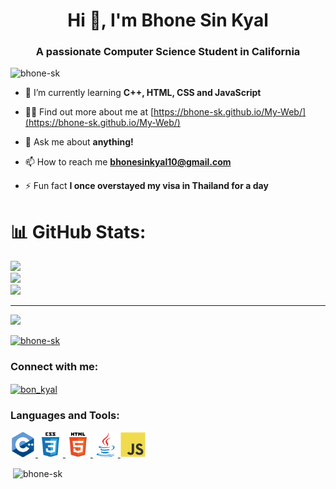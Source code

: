 <h1 align="center">Hi 👋, I'm Bhone Sin Kyal</h1>
<h3 align="center">A passionate Computer Science Student in California</h3>

<p align="left"> <img src="https://komarev.com/ghpvc/?username=bhone-sk&label=Profile%20views&color=0e75b6&style=flat" alt="bhone-sk" /> </p>

- 🌱 I’m currently learning **C++, HTML, CSS and JavaScript**

- 👨‍💻 Find out more about me at [https://bhone-sk.github.io/My-Web/](https://bhone-sk.github.io/My-Web/)

- 💬 Ask me about **anything!**

- 📫 How to reach me **bhonesinkyal10@gmail.com**

- ⚡ Fun fact **I once overstayed my visa in Thailand for a day**

# 📊 GitHub Stats:
![](https://github-readme-stats.vercel.app/api?username=bhone-sk&theme=dracula&hide_border=false&include_all_commits=false&count_private=false)<br/>
![](https://nirzak-streak-stats.vercel.app/?user=bhone-sk&theme=dracula&hide_border=false)<br/>
![](https://github-readme-stats.vercel.app/api/top-langs/?username=bhone-sk&theme=dracula&hide_border=false&include_all_commits=false&count_private=false&layout=compact)

---
[![](https://visitcount.itsvg.in/api?id=bhone-sk&icon=0&color=0)](https://visitcount.itsvg.in)

<!-- Proudly created with GPRM ( https://gprm.itsvg.in ) -->

<p align="left"> <a href="https://github.com/ryo-ma/github-profile-trophy"><img src="https://github-profile-trophy.vercel.app/?username=bhone-sk" alt="bhone-sk" /></a> </p>

<h3 align="left">Connect with me:</h3>
<p align="left">
<a href="https://www.leetcode.com/bon_kyal" target="blank"><img align="center" src="https://raw.githubusercontent.com/rahuldkjain/github-profile-readme-generator/master/src/images/icons/Social/leet-code.svg" alt="bon_kyal" height="30" width="40" /></a>
</p>

<h3 align="left">Languages and Tools:</h3>
<p align="left"> <a href="https://www.w3schools.com/cpp/" target="_blank" rel="noreferrer"> <img src="https://raw.githubusercontent.com/devicons/devicon/master/icons/cplusplus/cplusplus-original.svg" alt="cplusplus" width="40" height="40"/> </a> <a href="https://www.w3schools.com/css/" target="_blank" rel="noreferrer"> <img src="https://raw.githubusercontent.com/devicons/devicon/master/icons/css3/css3-original-wordmark.svg" alt="css3" width="40" height="40"/> </a> <a href="https://www.w3.org/html/" target="_blank" rel="noreferrer"> <img src="https://raw.githubusercontent.com/devicons/devicon/master/icons/html5/html5-original-wordmark.svg" alt="html5" width="40" height="40"/> </a> <a href="https://www.java.com" target="_blank" rel="noreferrer"> <img src="https://raw.githubusercontent.com/devicons/devicon/master/icons/java/java-original.svg" alt="java" width="40" height="40"/> </a> <a href="https://developer.mozilla.org/en-US/docs/Web/JavaScript" target="_blank" rel="noreferrer"> <img src="https://raw.githubusercontent.com/devicons/devicon/master/icons/javascript/javascript-original.svg" alt="javascript" width="40" height="40"/> </a> </p>

<p>&nbsp;<img align="center" src="https://github-readme-stats.vercel.app/api?username=bhone-sk&show_icons=true&locale=en" alt="bhone-sk" /></p>

